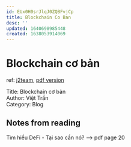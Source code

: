 ```yaml
---
id: EUx0H0srJlqJ0ZQBFvjCp
title: Blockchain Co Ban
desc: ''
updated: 1640698985448
created: 1638053914069
---
```

# Blockchain cơ bản

ref: [j2team](https://www.facebook.com/groups/j2team.community/permalink/1715076758824437/), [pdf version](https://app.box.com/s/c83dxlec2svs8k3dfqottmtdiinaaset)

Title: Blockchain cơ bản  
Author: Việt Trần  
Category: Blog

## Notes from reading

Tìm hiểu DeFi - Tại sao cần nó?
--> pdf page 20